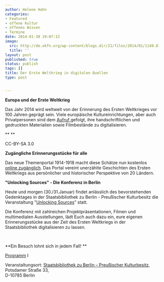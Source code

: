 ```yaml
---
author: Helene Hahn
categories:
- Featured
- offene Kultur
- offenes Wissen
- Termine
date: 2014-01-30 19:07:13
image:
  src: http://de.okfn.org/wp-content/blogs.dir/21/files/2014/01/1149.8198.original-260x415.jpg
  title: ''
layout: post
published: true
status: publish
tags: []
title: Der Erste Weltkrieg in digitalen Quellen
type: post


---
```


**Europa und der Erste Weltkrieg**

Das Jahr 2014 wird weltweit von der Erinnerung des Ersten Weltkrieges vor 100 Jahren geprägt sein. Viele europäische Kultureinrichtungen, aber auch Privatpersonen sind dem [Aufruf ](http://www.europeana-collections-1914-1918.eu/)gefolgt, ihre handschriftlichen und gedruckten Materialien sowie Filmbestände zu digitalisieren.

** **

 CC-BY-SA 3.0

**Zugängliche Erinnerungsstücke für alle**

Das neue Themenportal 1914-1918 macht diese Schätze nun kostenlos [online zugänglich](http://www.europeana1914-1918.eu/de). Das Portal vereint unerzählte Geschichten des Ersten Weltkriegs aus persönlicher und historischer Perspektive von 20 Ländern.

**"Unlocking Sources" - Die Konferenz in Berlin**

Heute und morgen (30./31.Januar) findet anlässlich des bevorstehenden Gedenktages in der Staatsbibliothek zu Berlin - Preußischer Kulturbesitz die Veranstaltung "[Unlocking Sources](http://www.europeana-collections-1914-1918.eu/unlocking-sources/)" statt.

Die Konferenz mit zahlreichen Projektpräsentationen, Filmen und multimedialen Ausstellungen, lädt Euch auch dazu ein, eure eigenen Erinnerungsstücke aus der Zeit des Ersten Weltkriegs in der Staatsbibliothek digitalisieren zu lassen.

 

**Ein Besuch lohnt sich in jedem Fall! **

[Programm](http://www.europeana-collections-1914-1918.eu/unlocking-sources/programme/) I

Veranstaltungsort: [Staatsbibliothek zu Berlin – Preußischer Kulturbesitz](http://staatsbibliothek-berlin.de/),   
Potsdamer Straße 33,   
D-10785 Berlin